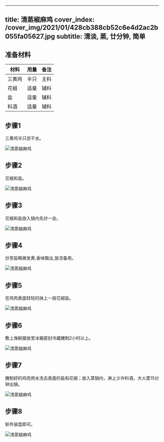 
---
title: 清蒸椒麻鸡
cover_index: /cover_img/2021/01/428cb388cb52c6e4d2ac2b055fa05627.jpg
subtitle: 清淡, 蒸, 廿分钟, 简单
---

## 准备材料

| 材料     | 用量 | 备注|
| ------- | ----- | --- |
| 三黄鸡 | 半只| 主料 |
| 花椒 | 适量| 辅料 |
| 盐 | 适量| 辅料 |
| 料酒 | 适量| 辅料 |

## 步骤1

三黄鸡半只沥干水。

![清蒸椒麻鸡](https://i8.meishichina.com/attachment/recipe/201010/201010152019463.jpg?x-oss-process=style/p320) 

## 步骤2

花椒和盐。

![清蒸椒麻鸡](https://i8.meishichina.com/attachment/recipe/201010/201010152020173.jpg?x-oss-process=style/p320) 

## 步骤3

花椒和盐放入锅内先炒一会。

![清蒸椒麻鸡](https://i8.meishichina.com/attachment/recipe/201010/201010152020324.jpg?x-oss-process=style/p320) 

## 步骤4

炒至盐略微发黄,香味飘出,放凉备用。

![清蒸椒麻鸡](https://i8.meishichina.com/attachment/recipe/201010/201010152020517.jpg?x-oss-process=style/p320) 

## 步骤5

在鸡肉表面轻轻的抹上一层花椒盐。

![清蒸椒麻鸡](https://i8.meishichina.com/attachment/recipe/201010/201010152021203.jpg?x-oss-process=style/p320) 

## 步骤6

敷上保鲜膜放至冰箱密封冷藏腌制2小时以上。

![清蒸椒麻鸡](https://i8.meishichina.com/attachment/recipe/201010/201010152021402.jpg?x-oss-process=style/p320) 

## 步骤7

腌制好的鸡肉用水洗去表面的盐和花椒；放入蒸锅内，淋上少许料酒，大火蒸15分钟出锅。

![清蒸椒麻鸡](https://i8.meishichina.com/attachment/recipe/201010/201010152022117.jpg?x-oss-process=style/p320) 

## 步骤8

斩件装盘即可。

![清蒸椒麻鸡](https://i8.meishichina.com/attachment/recipe/201010/201010152022318.jpg?x-oss-process=style/p320) 

